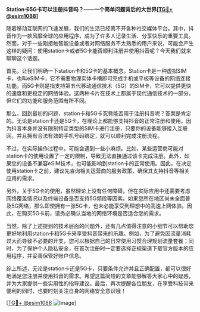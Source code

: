 **Station卡5G卡可以注册抖音吗？——一个简单问题背后的大世界[[TG💪+ @esim1088](https://t.me/s/esim1088)]**

随着移动互联网的飞速发展，我们的生活已经离不开各种社交媒体平台。其中，抖音作为一款风靡全球的应用程序，成为了许多人记录生活、分享快乐的重要工具。然而，对于一些刚接触智能设备或者对网络服务不太熟悉的用户来说，可能会产生这样的疑问：使用station卡或者5G卡能否顺利注册并使用抖音呢？今天我们就来聊聊这个话题。

首先，让我们明确一下station卡和5G卡的基本概念。Station卡是一种虚拟SIM卡，也叫eSIM卡，它不需要物理实体卡槽即可完成手机或平板等设备的网络连接功能。而5G卡则是指支持第五代移动通信技术（5G）的SIM卡，它可以提供更快的速度和更稳定的网络体验。这两种卡片在技术上都属于现代通信技术的一部分，但它们的功能和服务范围有所不同。

那么，回到最初的问题，station卡和5G卡究竟能否用于注册抖音呢？答案是肯定的。无论是station卡还是5G卡，在理论上都能够支持抖音的正常注册和使用。因为抖音本身并没有限制特定类型的SIM卡进行注册，只要你的设备能够接入互联网，并且拥有合法有效的手机号码绑定，就可以顺利完成注册流程。

不过，在实际操作过程中，可能会遇到一些小麻烦。比如，某些运营商可能对station卡的使用设置了一定的限制，导致无法直接通过该卡完成注册。此外，如果您的设备不兼容eSIM技术，也可能影响到station卡的正常使用。因此，在决定使用station卡之前，建议先咨询相关运营商的服务政策，确保其支持抖音等相关应用的需求。

另外，关于5G卡的使用，虽然理论上没有任何障碍，但在实际应用中还需要考虑网络覆盖情况以及终端设备是否支持5G频段等因素。如果您所在地区尚未全面普及5G网络，那么即使拥有一张5G卡，也未必能享受到理想中的高速上网体验。因此，在购买5G卡前，请务必确认当地的网络环境是否适合您的需求。

当然，除了上述提到的技术层面的问题外，还有几点值得注意的小细节可以帮助您更好地利用station卡和5G卡来享受抖音带来的乐趣。例如，为了避免因流量消耗过大而导致不必要的开支，您可以根据自己的日常使用习惯合理规划流量套餐；同时，为了保护个人隐私安全，在首次注册时一定要选择正规渠道下载官方版本的应用程序，并妥善保管好账户信息。

综上所述，无论是station卡还是5G卡，只要条件允许并且正确配置，都可以很好地满足您注册并使用抖音的需求。希望这篇简短的文章能够解答大家心中的疑惑，并为大家提供一些实用性的指导建议。最后，再次提醒各位朋友，在享受科技带来便利的同时，也要时刻关注自身的网络安全意识哦！

[[TG💪+ @esim1088](https://t.me/s/esim1088) ![Image](https://i.postimg.cc/4NQfJmqS/Snipaste-2025-05-13-00-14-12.png)]